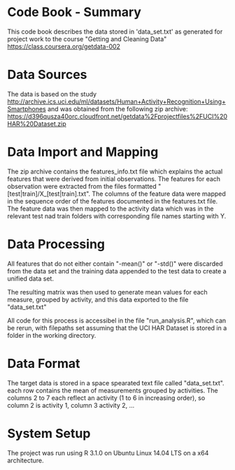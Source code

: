 # Code Book - Summary

This code book describes the data stored in 'data_set.txt' as generated for project work to the course "Getting and Cleaning Data" https://class.coursera.org/getdata-002

# Data Sources

The data is based on the study http://archive.ics.uci.edu/ml/datasets/Human+Activity+Recognition+Using+Smartphones and was obtained from the following zip archive: https://d396qusza40orc.cloudfront.net/getdata%2Fprojectfiles%2FUCI%20HAR%20Dataset.zip

# Data Import and Mapping

The zip archive contains the features_info.txt file which explains the actual features that were derived from initial observations. 
The features for each observation were extracted from the files formatted "[test|train]/X_[test|train].txt". 
The columns of the feature data were mapped in the sequence order of the features documented in the features.txt file.
The feature data was then mapped to the activity data which was in the relevant test nad train folders with corresponding file names starting with Y.

# Data Processing

All features that do not either contain "-mean()" or "-std()" were discarded from the data set and the training data appended to the test data to create a unified data set. 

The resulting matrix was then used to generate mean values for each measure, grouped by activity, and this data exported to the file "data_set.txt"

All code for this process is accessibel in the file "run_analysis.R", which can be rerun, with filepaths set assuming that the UCI HAR Dataset is stored in a folder in the working directory.

# Data Format

The target data is stored in a space spearated text file  called "data_set.txt". each row contains the mean of measurements grouped by activities. 
The columns 2 to 7 each reflect an activity (1 to 6 in increasing order), so column 2 is activity 1, column 3 activity 2, ...

# System Setup

The project was run using R 3.1.0 on Ubuntu Linux 14.04 LTS on a x64 architecture. 




